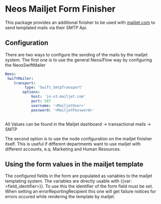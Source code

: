 # Neos Mailjet Form Finisher

This package provides an additional finisher to be used with [mailjet.com](http://mailjet.com) to send templated mails via their SMTP Api.

## Configuration

There are two ways to configure the sending of the mails by the mailjet system.
The first one is to use the general Neos/Flow way by configuring the NeosSwiftMailer 

```yaml
Neos:
 SwiftMailer:
    transport:
         type: 'Swift_SmtpTransport'
        options:
            host: 'in-v3.mailjet.com'
            port: 587
            username: '<MailjetUser>'
            password: '<MailjetPassword>'
      
```

All Values can be found in the Mailjet dashboard -> transactional mails -> SMTP

The second option is to use the node configuration on the mailjet finisher itself. 
This is useful if different departments want to use mailjet with different accounts, e.q. Marketing and Human Resources.

## Using the form values in the mailjet template

The configured fields in the form are populated as variables to the mailjet templating system. 
The variables are directly usable with {{var:<field_identifier>}}. To use this the identifier of the form field must be set.
When setting an errorReportingRecipient this one will get failure notices for errors occured while rendering the template by mailjet.